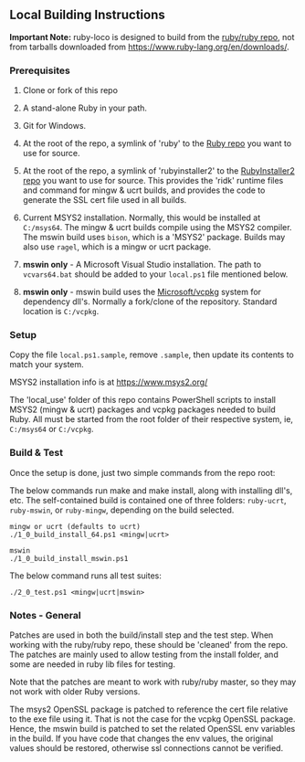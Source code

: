## Local Building Instructions

**Important Note:** ruby-loco is designed to build from the [ruby/ruby repo](https://github.com/ruby/ruby), not from
tarballs downloaded from https://www.ruby-lang.org/en/downloads/.

### Prerequisites

1. Clone or fork of this repo

2. A stand-alone Ruby in your path.

3. Git for Windows.

3. At the root of the repo, a symlink of 'ruby' to the [Ruby repo](https://github.com/ruby/ruby)
  you want to use for source.

4. At the root of the repo, a symlink of 'rubyinstaller2' to the
  [RubyInstaller2 repo](https://github.com/oneclick/rubyinstaller2) you want to use for
  source.  This provides the 'ridk' runtime files and command for mingw & ucrt builds,
  and provides the code to generate the SSL cert file used in all builds.

5. Current MSYS2 installation. Normally, this would be installed at `C:/msys64`.  The mingw
  & ucrt builds compile using the MSYS2 compiler.  The mswin build uses `bison`, which is
  a 'MSYS2' package.  Builds may also use `ragel`, which is a mingw or ucrt package.

6. **mswin only** - A Microsoft Visual Studio installation.  The path to `vcvars64.bat` should
  be added to your `local.ps1` file mentioned below. 

7. **mswin only** - mswin build uses the [Microsoft/vcpkg](https://github.com/Microsoft/vcpkg)
  system for dependency dll's.  Normally a fork/clone of the repository.  Standard location
  is `C:/vcpkg`.

### Setup

Copy the file `local.ps1.sample`, remove `.sample`, then update its contents to match your system.

MSYS2 installation info is at https://www.msys2.org/

The 'local_use' folder of this repo contains PowerShell scripts to install MSYS2
(mingw & ucrt) packages and vcpkg packages needed to build Ruby.  All must be started from
the root folder of their respective system, ie, `C:/msys64` or `C:/vcpkg`.

### Build & Test

Once the setup is done, just two simple commands from the repo root:

The below commands run make and make install, along with installing dll's, etc.  The self-contained
build is contained one of three folders: `ruby-ucrt`, `ruby-mswin`, or `ruby-mingw`,
depending on the build selected.
```
mingw or ucrt (defaults to ucrt)
./1_0_build_install_64.ps1 <mingw|ucrt> 

mswin
./1_0_build_install_mswin.ps1
```

The below command runs all test suites:
```
./2_0_test.ps1 <mingw|ucrt|mswin>
```

### Notes - General

Patches are used in both the build/install step and the test step.  When working with the
ruby/ruby repo, these should be 'cleaned' from the repo.  The patches are mainly used to
allow testing from the install folder, and some are needed in ruby lib files for testing.

Note that the patches are meant to work with ruby/ruby master, so they may not work with
older Ruby versions.

The msys2 OpenSSL package is patched to reference the cert file relative to the exe file
using it.  That is not the case for the vcpkg OpenSSL package.  Hence, the mswin build is
patched to set the related OpenSSL env variables in the build.  If you have code that
changes the env values, the original values should be restored, otherwise ssl connections
cannot be verified.
